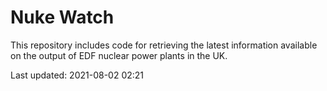 # Nuke Watch

This repository includes code for retrieving the latest information available on the output of EDF nuclear power plants in the UK.

Last updated: 2021-08-02 02:21